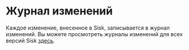 # Журнал изменений

Каждое изменение, внесенное в Sisk, записывается в журнал изменений. Вы можете просмотреть журналы изменений для всех версий Sisk [здесь](https://github.com/sisk-http/archive/tree/master/changelogs).
